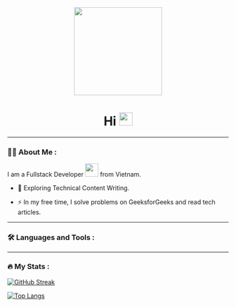 <div id="header" align="center">
  <img src="https://media.giphy.com/media/o0vwzuFwCGAFO/giphy.gif" width="200"/>
</div>

<div id="badges" align="center">
  <img src="https://komarev.com/ghpvc/?username=quyenlt&style=flat-square&color=blue" alt=""/>
</div>

<h1 align="center">
  Hi
  <img src="https://media.giphy.com/media/hvRJCLFzcasrR4ia7z/giphy.gif" width="30px"/>
</h1>

---

### :woman_technologist: About Me :
I am a Fullstack Developer <img src="https://media.giphy.com/media/WUlplcMpOCEmTGBtBW/giphy.gif" width="30"> from Vietnam.
- :seedling: Exploring Technical Content Writing.

- :zap: In my free time, I solve problems on GeeksforGeeks and read tech articles.
---

### :hammer_and_wrench: Languages and Tools :

---

### :fire: My Stats :
[![GitHub Streak](http://github-readme-streak-stats.herokuapp.com?user=quyenlt1812&theme=react&hide_border=true&date_format=M%20j%5B%2C%20Y%5D)](https://git.io/streak-stats)

[![Top Langs](https://github-readme-stats.vercel.app/api/top-langs/?username=quyenlt1812&layout=compact&theme=react&hide_border=true&count_private=true)](https://github.com/anuraghazra/github-readme-stats)


